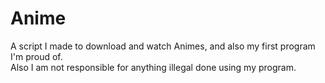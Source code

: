 # Anime
A script I made to download and watch Animes, and also my first program I'm proud of.                             
Also I am not responsible for anything illegal done using my program.
